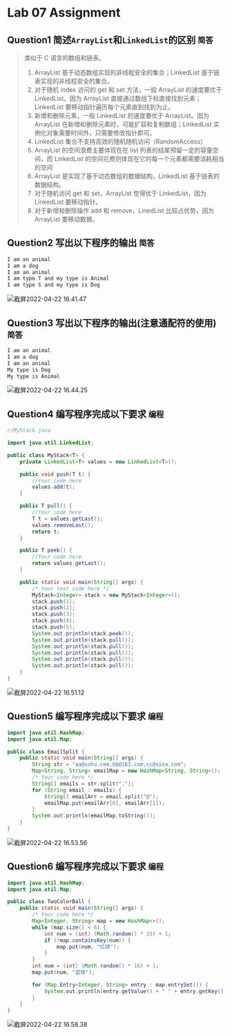 # Lab 07 Assignment

## Question1 简述`ArrayList`和`LinkedList`的区别 `简答`

> 类似于 C 语言的数组和链表。
>
> 1. ArrayList 基于动态数组实现的非线程安全的集合；LinkedList 基于链表实现的非线程安全的集合。
> 2. 对于随机 index 访问的 get 和 set 方法，一般 ArrayList 的速度要优于 LinkedList。因为 ArrayList 直接通过数组下标直接找到元素；LinkedList 要移动指针遍历每个元素直到找到为止。
> 3. 新增和删除元素，一般 LinkedList 的速度要优于 ArrayList。因为 ArrayList 在新增和删除元素时，可能扩容和复制数组；LinkedList 实例化对象需要时间外，只需要修改指针即可。
> 4. LinkedList 集合不支持高效的随机随机访问（RandomAccess）
> 5. ArrayList 的空间浪费主要体现在在 list 列表的结尾预留一定的容量空间，而 LinkedList 的空间花费则体现在它的每一个元素都需要消耗相当的空间
> 6. ArrayList 是实现了基于动态数组的数据结构，LinkedList 基于链表的数据结构。
> 7. 对于随机访问 get 和 set，ArrayList 觉得优于 LinkedList，因为 LinkedList 要移动指针。
> 8. 对于新增和删除操作 add 和 remove，LinedList 比较占优势，因为 ArrayList 要移动数据。

## Question2 写出以下程序的输出 `简答`

```java
I am an animal
I am a dog
I am an animal
I am type T and my type is Animal
I am type S and my type is Dog
```

![截屏2022-04-22 16.41.47](https://cdn.jsdelivr.net/gh/hjc-owo/hjc-owo.github.io@img/202204221642270.png)

## Question3 写出以下程序的输出(注意通配符的使用) `简答`

```java
I am an animal
I am a dog
I am an animal
My type is Dog
My type is Animal
```

![截屏2022-04-22 16.44.25](https://cdn.jsdelivr.net/gh/hjc-owo/hjc-owo.github.io@img/202204221645391.png)

## Question4 编写程序完成以下要求 `编程`

```java
//MyStack.java

import java.util.LinkedList;

public class MyStack<T> {
    private LinkedList<T> values = new LinkedList<T>();

    public void push(T t) {
        //Your code here
        values.add(t);
    }

    public T pull() {
        //Your code here
        T t = values.getLast();
        values.removeLast();
        return t;
    }

    public T peek() {
        //Your code here
        return values.getLast();
    }

    public static void main(String[] args) {
        /* Your test code here */
        MyStack<Integer> stack = new MyStack<Integer>();
        stack.push(1);
        stack.push(2);
        stack.push(3);
        stack.push(4);
        stack.push(5);
        System.out.println(stack.peek());
        System.out.println(stack.pull());
        System.out.println(stack.pull());
        System.out.println(stack.pull());
        System.out.println(stack.pull());
        System.out.println(stack.pull());
    }
}
```

![截屏2022-04-22 16.51.12](https://cdn.jsdelivr.net/gh/hjc-owo/hjc-owo.github.io@img/202204221651450.png)

## Question5 编写程序完成以下要求 `编程`

```java
import java.util.HashMap;
import java.util.Map;

public class EmailSplit {
    public static void main(String[] args) {
        String str = "aa@sohu.com,bb@163.com,cc@sina.com";
        Map<String, String> emailMap = new HashMap<String, String>();
        /* Your code here */
        String[] emails = str.split(",");
        for (String email : emails) {
            String[] emailArr = email.split("@");
            emailMap.put(emailArr[0], emailArr[1]);
        }
        System.out.println(emailMap.toString());
    }
}
```

![截屏2022-04-22 16.53.56](https://cdn.jsdelivr.net/gh/hjc-owo/hjc-owo.github.io@img/202204221654375.png)

## Question6 编写程序完成以下要求 `编程`

```java
import java.util.HashMap;
import java.util.Map;

public class TwoColorBall {
    public static void main(String[] args) {
        /* Your code here */
        Map<Integer, String> map = new HashMap<>();
        while (map.size() < 6) {
            int num = (int) (Math.random() * 33) + 1;
            if (!map.containsKey(num)) {
                map.put(num, "红球");
            }
        }
        int num = (int) (Math.random() * 16) + 1;
        map.put(num, "蓝球");

        for (Map.Entry<Integer, String> entry : map.entrySet()) {
            System.out.println(entry.getValue() + " " + entry.getKey());
        }
    }
}
```

![截屏2022-04-22 16.58.38](https://cdn.jsdelivr.net/gh/hjc-owo/hjc-owo.github.io@img/202204221658882.png)
